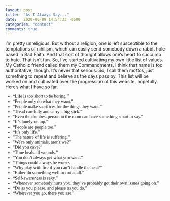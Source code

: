 ```yaml
---
layout: post
title:  "As I Always Say..."
date:   2020-06-09 14:54:33 -0500
categories: "contact"
comments: true
---
```


I’m pretty unreligious. But without a religion, one is left susceptible to the temptations of nihilism, which can easily send somebody down a rabbit hole based in Bad Faith. And that sort of thought allows one’s heart to succumb to hate. That isn’t fun. So, I’ve started cultivating my own little list of values. My Catholic friend called them my Commandments. I think that name is too authoritative, though. It’s never that serious. So, I call them mottos, just something to repeat and believe as the days pass by. This list will be worked on and cultivated over the progression of this website, hopefully. Here’s what I have so far. <!-- more -->

<ul style="font-family: gentle;"><li>“Life is too short to be boring.”</li>
<li>“People only do what they want.”</li>
<li>“People make sacrifices for the things they want.”</li>
<li>“Tread carefully and carry a big stick.”</li>
<li>“Even the dumbest person in the room can have something smart to say.”</li>
<li>“It’s lonely on top.”</li>
<li>“People are people too.”</li>
<li>“It’s only life.”</li>
<li>"The nature of life is suffering."</li>
<li>"We're only animals, aren't we?"</li>
<li>"Did you <a href="/self-care/2019/07/10/on-desire/">cave</a>?"</li>
<li>“Time heals all wounds.”</li>
<li>“You don’t always get what you want.”</li>
<li>“Things could always be worse.</li>
<li>”Why play with fire if you can’t handle the heat?”</li>
<li>“Either do something well or not at all.”</li>
<li>“Self-awareness is sexy.”</li>
<li>“Whenever somebody hurts you, they’ve probably got their own issues going on.”</li>
<li>“Do as you please, and please as you do.”</li>
<li>“Wherever you go, there you are.”</li>
</ul>
